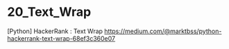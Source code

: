# 20_Text_Wrap
[Python] HackerRank : Text Wrap
https://medium.com/@marktbss/python-hackerrank-text-wrap-68ef3c360e07
